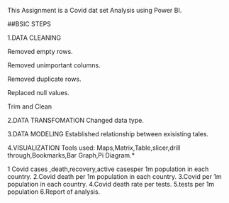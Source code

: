 This Assignment is a Covid dat set Analysis using Power BI.

##BSIC STEPS

1.DATA CLEANING

Removed empty rows.

Removed unimportant columns.

Removed duplicate rows.

Replaced null values.

Trim and Clean

2.DATA TRANSFOMATION
Changed data type.

3.DATA MODELING
Established relationship between exisisting tales.

4.VISUALIZATION
Tools used: Maps,Matrix,Table,slicer,drill through,Bookmarks,Bar Graph,Pi Diagram.*

1 Covid cases ,death,recovery,active casesper 1m population in each country.
2.Covid death per 1m population in each country.
3.Covid  per 1m population in each country.
4.Covid death rate per tests.
5.tests per 1m population
6.Report of analysis.


